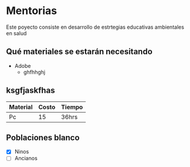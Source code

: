 # Mentorias
Este poyecto consiste en desarrollo  de estrtegias educativas ambientales en salud

## Qué materiales se estarán necesitando
* Adobe
  * ghfhhghj

## ksgfjaskfhas
Material | Costo | Tiempo|
---------|-------|-------|
Pc|15|36hrs|


## Poblaciones blanco
- [x] Ninos
- [ ] Ancianos
